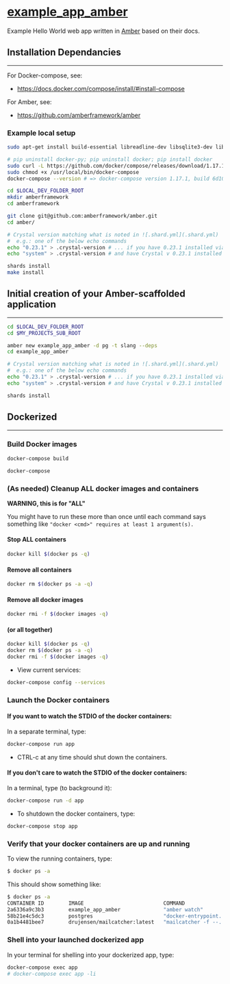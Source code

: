 # [example_app_amber](https://github.com/drhuffman12/example_app_amber)

Example Hello World web app written in [Amber](https://github.com/amberframework/amber) based on their docs.

## Installation Dependancies
----

For Docker-compose, see:

* https://docs.docker.com/compose/install/#install-compose

For Amber, see:

* https://github.com/amberframework/amber

### Example local setup

```sh
sudo apt-get install build-essential libreadline-dev libsqlite3-dev libpq-dev libmysqlclient-dev libssl-dev

# pip uninstall docker-py; pip uninstall docker; pip install docker
sudo curl -L https://github.com/docker/compose/releases/download/1.17.1/docker-compose-`uname -s`-`uname -m` -o /usr/local/bin/docker-compose
sudo chmod +x /usr/local/bin/docker-compose
docker-compose --version # => docker-compose version 1.17.1, build 6d101fb

cd $LOCAL_DEV_FOLDER_ROOT
mkdir amberframework
cd amberframework

git clone git@github.com:amberframework/amber.git
cd amber/

# Crystal version matching what is noted in ![.shard.yml](.shard.yml)
#  e.g.: one of the below echo commands
echo "0.23.1" > .crystal-version # ... if you have 0.23.1 installed via crenv
echo "system" > .crystal-version # and have Crystal v 0.23.1 installed outside crenv

shards install
make install

```

## Initial creation of your Amber-scaffolded application
----

```sh
cd $LOCAL_DEV_FOLDER_ROOT
cd $MY_PROJECTS_SUB_ROOT

amber new example_app_amber -d pg -t slang --deps
cd example_app_amber

# Crystal version matching what is noted in ![.shard.yml](.shard.yml)
#  e.g.: one of the below echo commands
echo "0.23.1" > .crystal-version # ... if you have 0.23.1 installed via crenv
echo "system" > .crystal-version # and have Crystal v 0.23.1 installed outside crenv

shards install
```

## Dockerized
----

### Build Docker images

```sh
docker-compose build

docker-compose

```

### (As needed) Cleanup ALL docker images and containers

**WARNING, this is for "ALL"**

You might have to run these more than once until each command says something like `"docker <cmd>" requires at least 1 argument(s).`

#### Stop ALL containers

```sh
docker kill $(docker ps -q)
```

#### Remove all containers

```sh
docker rm $(docker ps -a -q)
```

#### Remove all docker images

```sh
docker rmi -f $(docker images -q)
```

#### (or all together)

```sh
docker kill $(docker ps -q)
docker rm $(docker ps -a -q)
docker rmi -f $(docker images -q)
```

* View current services:

```sh
docker-compose config --services
```

### Launch the Docker containers

#### If you want to watch the STDIO of the docker containers:

In a separate terminal, type:

```sh
docker-compose run app
```

* CTRL-c at any time should shut down the containers.

#### If you don't care to watch the STDIO of the docker containers:

In a terminal, type (to background it):

```sh
docker-compose run -d app
```

* To shutdown the docker containers, type:

```sh
docker-compose stop app
```

### Verify that your docker containers are up and running

To view the running containers, type:

```sh
$ docker ps -a
```

This should show something like:

```sh
$ docker ps -a
CONTAINER ID        IMAGE                          COMMAND                  CREATED              STATUS                      PORTS                              NAMES
2a6336a9c3b3        example_app_amber              "amber watch"            About a minute ago   Up About a minute                                              exampleappamber_app_run_1
58b21e4c5dc3        postgres                       "docker-entrypoint..."   About a minute ago   Up About a minute           5432/tcp                           exampleappamber_db_1
0a1b4481bee7        drujensen/mailcatcher:latest   "mailcatcher -f --..."   About a minute ago   Up About a minute           1025/tcp, 0.0.0.0:1080->1080/tcp   exampleappamber_mail_1
```

### Shell into your launched dockerized app

In your terminal for shelling into your dockerized app, type:

```sh
docker-compose exec app
# docker-compose exec app -li
```
